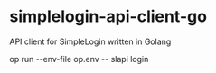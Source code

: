 # simplelogin-api-client-go
API client for SimpleLogin written in Golang

op run --env-file op.env -- slapi login
